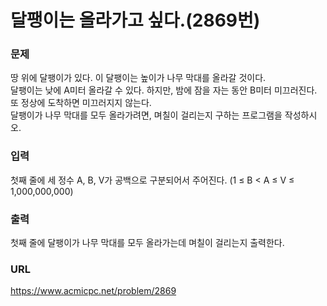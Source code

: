 # 달팽이는 올라가고 싶다.\(2869번\)

### 문제

땅 위에 달팽이가 있다. 이 달팽이는 높이가  나무 막대를 올라갈 것이다.   
달팽이는 낮에 A미터 올라갈 수 있다. 하지만, 밤에 잠을 자는 동안 B미터 미끄러진다. 또 정상에 도착하면 미끄러지지 않는다.   
달팽이가 나무 막대를 모두 올라가려면, 며칠이 걸리는지 구하는 프로그램을 작성하시오.

     
### 입력

첫째 줄에 세 정수 A, B, V가 공백으로 구분되어서 주어진다. \(1 ≤ B < A ≤ V ≤ 1,000,000,000\)


### 출력

첫째 줄에 달팽이가 나무 막대를 모두 올라가는데 며칠이 걸리는지 출력한다.


### URL

https://www.acmicpc.net/problem/2869